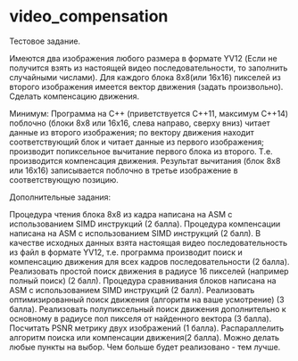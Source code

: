 # video_compensation
Тестовое задание.

Имеются два изображения любого размера в формате YV12 (Если не получится взять из настоящей видео последовательности, то заполнить случайными числами). Для каждого блока 8х8(или 16х16) пикселей из второго изображения имеется вектор движения (задать произвольно). Сделать компенсацию движения.

Минимум: Программа на С++ (приветствуется С++11, максимум С++14) поблочно (блоки 8х8 или 16х16, слева направо, сверху вниз) читает данные из второго изображения; по вектору движения находит соответствующий блок и читает данные из первого изображения; производит попиксельное вычитание первого блока из второго. Т.е. производится компенсация движения. Результат вычитания (блок 8х8 или 16x16) записывается поблочно в третье изображение в соответствующую позицию.

Дополнительные задания:

Процедура чтения блока 8х8 из кадра написана на ASM с использованием SIMD инструкций (2 балла).
Процедура компенсации написана на ASM с использованием SIMD инструкций (2 балл).
В качестве исходных данных взята настоящая видео последовательность из файл в формате YV12, т.е. программа производит поиск и компенсацию движения для всех кадров последовательности (2 балла).
Реализовать простой поиск движения в радиусе 16 пикселей (например полный поиск) (2 балл).
Процедура сравнивания блоков написана на ASM с использованием SIMD инструкций (2 балл).
Реализовать оптимизированный поиск движения (алгоритм на ваше усмотрение) (3 балла).
Реализовать полупиксельный поиск движения дополнительно к основному в радиусе пол пикселя от найденного вектора (3 балла).
Посчитать PSNR метрику двух изображений (1 балла).
Распараллелить алгоритм поиска или компенсации движения(2 балла).
Можно делать любые пункты на выбор. Чем больше будет реализовано - тем лучше.
